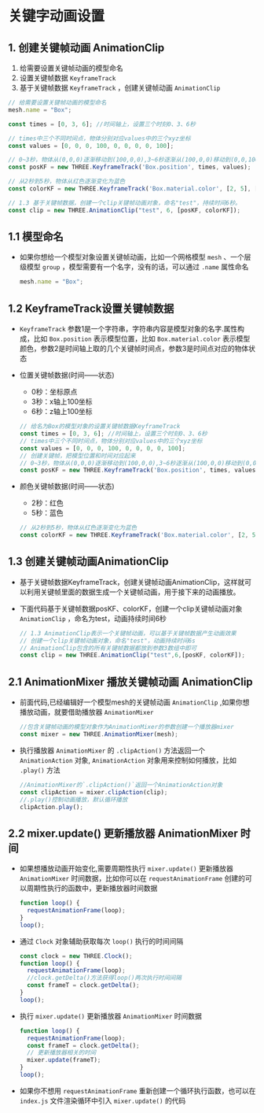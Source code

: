 # 关键字动画设置

## 1. 创建关键帧动画 AnimationClip

1. 给需要设置关键帧动画的模型命名
2. 设置关键帧数据 `KeyframeTrack`
3. 基于关键帧数据 `KeyframeTrack` ，创建关键帧动画 `AnimationClip`

  ```js
  // 给需要设置关键帧动画的模型命名
  mesh.name = "Box";

  const times = [0, 3, 6]; //时间轴上，设置三个时刻0、3、6秒

  // times中三个不同时间点，物体分别对应values中的三个xyz坐标
  const values = [0, 0, 0, 100, 0, 0, 0, 0, 100];

  // 0~3秒，物体从(0,0,0)逐渐移动到(100,0,0),3~6秒逐渐从(100,0,0)移动到(0,0,100)
  const posKF = new THREE.KeyframeTrack('Box.position', times, values);

  // 从2秒到5秒，物体从红色逐渐变化为蓝色
  const colorKF = new THREE.KeyframeTrack('Box.material.color', [2, 5], [1, 0, 0, 0, 0, 1]);

  // 1.3 基于关键帧数据，创建一个clip关键帧动画对象，命名"test"，持续时间6秒。
  const clip = new THREE.AnimationClip("test", 6, [posKF, colorKF]);
  ```

## 1.1 模型命名

+ 如果你想给一个模型对象设置关键帧动画，比如一个网格模型 `mesh` 、一个层级模型 `group` ，模型需要有一个名字，没有的话，可以通过 `.name` 属性命名

  ```js
  mesh.name = "Box";
  ```

## 1.2 KeyframeTrack设置关键帧数据

+ `KeyframeTrack` 参数1是一个字符串，字符串内容是模型对象的名字.属性构成，比如 `Box.position` 表示模型位置，比如 `Box.material.color` 表示模型颜色，参数2是时间轴上取的几个关键帧时间点，参数3是时间点对应的物体状态

+ 位置关键帧数据(时间——状态)

  + 0秒：坐标原点
  + 3秒：x轴上100坐标
  + 6秒：z轴上100坐标

  ```js
  // 给名为Box的模型对象的设置关键帧数据KeyframeTrack
  const times = [0, 3, 6]; //时间轴上，设置三个时刻0、3、6秒
  // times中三个不同时间点，物体分别对应values中的三个xyz坐标
  const values = [0, 0, 0, 100, 0, 0, 0, 0, 100];
  // 创建关键帧，把模型位置和时间对应起来
  // 0~3秒，物体从(0,0,0)逐渐移动到(100,0,0),3~6秒逐渐从(100,0,0)移动到(0,0,100)
  const posKF = new THREE.KeyframeTrack('Box.position', times, values);
  ```

+ 颜色关键帧数据(时间——状态)

  + 2秒：红色
  + 5秒：蓝色

  ```js
  // 从2秒到5秒，物体从红色逐渐变化为蓝色
  const colorKF = new THREE.KeyframeTrack('Box.material.color', [2, 5], [1, 0, 0, 0, 0, 1]);
  ```

## 1.3 创建关键帧动画AnimationClip

+ 基于关键帧数据KeyframeTrack，创建关键帧动画AnimationClip，这样就可以利用关键帧里面的数据生成一个关键帧动画，用于接下来的动画播放。

+ 下面代码基于关键帧数据posKF、colorKF，创建一个clip关键帧动画对象 `AnimationClip` ，命名为test，动画持续时间6秒

  ```js
  // 1.3 AnimationClip表示一个关键帧动画，可以基于关键帧数据产生动画效果
  // 创建一个clip关键帧动画对象，命名"test"，动画持续时间6s
  // AnimationClip包含的所有关键帧数据都放到参数3数组中即可
  const clip = new THREE.AnimationClip("test",6,[posKF, colorKF]);
  ```

## 2.1 AnimationMixer 播放关键帧动画 AnimationClip

+ 前面代码,已经编辑好一个模型mesh的关键帧动画 `AnimationClip` ,如果你想播放动画，就要借助播放器 `AnimationMixer`

  ```js
  //包含关键帧动画的模型对象作为AnimationMixer的参数创建一个播放器mixer
  const mixer = new THREE.AnimationMixer(mesh);
  ```

+ 执行播放器 `AnimationMixer` 的 `.clipAction()` 方法返回一个 `AnimationAction` 对象, `AnimationAction` 对象用来控制如何播放，比如 `.play()` 方法

  ```js
  //AnimationMixer的`.clipAction()`返回一个AnimationAction对象
  const clipAction = mixer.clipAction(clip);
  //.play()控制动画播放，默认循环播放
  clipAction.play();
  ```

## 2.2 mixer.update() 更新播放器 AnimationMixer 时间

+ 如果想播放动画开始变化,需要周期性执行 `mixer.update()` 更新播放器 `AnimationMixer` 时间数据，比如你可以在 `requestAnimationFrame` 创建的可以周期性执行的函数中，更新播放器时间数据

  ```js
  function loop() {
    requestAnimationFrame(loop);
  }
  loop();
  ```

+ 通过 `Clock` 对象辅助获取每次 `loop()` 执行的时间间隔

  ```js
  const clock = new THREE.Clock();
  function loop() {
    requestAnimationFrame(loop);
    //clock.getDelta()方法获得loop()两次执行时间间隔
    const frameT = clock.getDelta();
  }
  loop();
  ```

+ 执行 `mixer.update()` 更新播放器 `AnimationMixer` 时间数据

  ```js
  function loop() {
    requestAnimationFrame(loop);
    const frameT = clock.getDelta();
    // 更新播放器相关的时间
    mixer.update(frameT);
  }
  loop();
  ```

+ 如果你不想用 `requestAnimationFrame` 重新创建一个循环执行函数，也可以在 `index.js` 文件渲染循环中引入 `mixer.update()` 的代码
